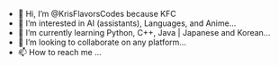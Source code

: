 - 👋 Hi, I’m @KrisFlavorsCodes because KFC
- 👀 I’m interested in AI (assistants), Languages, and Anime...
- 🌱 I’m currently learning Python, C++, Java | Japanese and Korean...
- 💞️ I’m looking to collaborate on any platform...
- 📫 How to reach me ...

<!---
KrisFlavorsCodes/KrisFlavorsCodes is a ✨ special ✨ repository because its `README.md` (this file) appears on your GitHub profile.
You can click the Preview link to take a look at your changes.
--->

